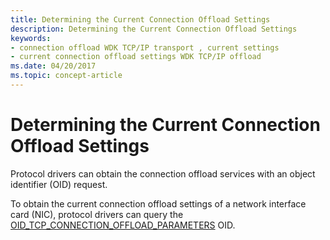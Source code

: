 ```yaml
---
title: Determining the Current Connection Offload Settings
description: Determining the Current Connection Offload Settings
keywords:
- connection offload WDK TCP/IP transport , current settings
- current connection offload settings WDK TCP/IP offload
ms.date: 04/20/2017
ms.topic: concept-article
---
```


# Determining the Current Connection Offload Settings





Protocol drivers can obtain the connection offload services with an object identifier (OID) request.

To obtain the current connection offload settings of a network interface card (NIC), protocol drivers can query the [OID\_TCP\_CONNECTION\_OFFLOAD\_PARAMETERS](./oid-tcp-connection-offload-parameters.md) OID.

 

